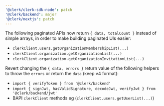 ```yaml
---
'@clerk/clerk-sdk-node': patch
'@clerk/backend': major
'@clerk/nextjs': patch
---
```


The following paginated APIs now return `{ data, totalCount }` instead of simple arrays, in order to make building paginated UIs easier:
- `clerkClient.users.getOrganizationMembershipList(...)`
- `clerkClient.organization.getOrganizationList(...)`
- `clerkClient.organization.getOrganizationInvitationList(...)`

Revert changing the `{ data, errors }` return value of the following helpers to throw the `errors` or return the `data` (keep v4 format):

- `import { verifyToken } from '@clerk/backend'`
- `import { signJwt, hasValidSignature, decodeJwt, verifyJwt } from '@clerk/backend/jwt'`
- BAPI `clerkClient` methods eg (`clerkClient.users.getUserList(...)`)
